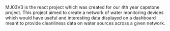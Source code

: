 MJ03V3 is the react project which was created for our 4th year capstone project. This project aimed to create a network of water monitoring devices which would have useful and interesting data displayed on a dashboard meant to provide cleanliness data on water sources across a given network.
